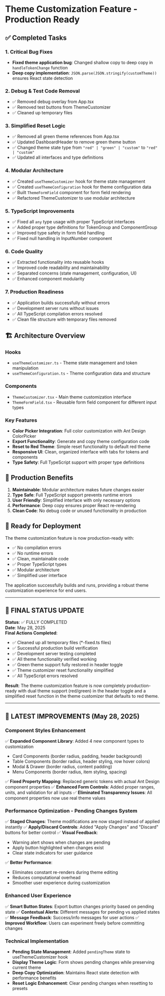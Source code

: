 # Theme Customization Feature - Production Ready

## ✅ Completed Tasks

### 1. Critical Bug Fixes

- **Fixed theme application bug**: Changed shallow copy to deep copy in `handleTokenChange` function
- **Deep copy implementation**: `JSON.parse(JSON.stringify(customTheme))` ensures React state detection

### 2. Debug & Test Code Removal

- ✅ Removed debug overlay from App.tsx
- ✅ Removed test buttons from ThemeCustomizer
- ✅ Cleaned up temporary files

### 3. Simplified Reset Logic

- ✅ Removed all green theme references from App.tsx
- ✅ Updated DashboardHeader to remove green theme button
- ✅ Changed theme state type from `"red" | "green" | "custom"` to `"red" | "custom"`
- ✅ Updated all interfaces and type definitions

### 4. Modular Architecture

- ✅ Created `useThemeCustomizer` hook for theme state management
- ✅ Created `useThemeConfiguration` hook for theme configuration data
- ✅ Built `ThemeFormField` component for form field rendering
- ✅ Refactored ThemeCustomizer to use modular architecture

### 5. TypeScript Improvements

- ✅ Fixed all `any` type usage with proper TypeScript interfaces
- ✅ Added proper type definitions for TokenGroup and ComponentGroup
- ✅ Improved type safety in form field handling
- ✅ Fixed null handling in InputNumber component

### 6. Code Quality

- ✅ Extracted functionality into reusable hooks
- ✅ Improved code readability and maintainability
- ✅ Separated concerns (state management, configuration, UI)
- ✅ Enhanced component modularity

### 7. Production Readiness

- ✅ Application builds successfully without errors
- ✅ Development server runs without issues
- ✅ All TypeScript compilation errors resolved
- ✅ Clean file structure with temporary files removed

## 🏗️ Architecture Overview

### Hooks

- `useThemeCustomizer.ts` - Theme state management and token manipulation
- `useThemeConfiguration.ts` - Theme configuration data and structure

### Components

- `ThemeCustomizer.tsx` - Main theme customization interface
- `ThemeFormField.tsx` - Reusable form field component for different input types

### Key Features

- **Color Picker Integration**: Full color customization with Ant Design ColorPicker
- **Export Functionality**: Generate and copy theme configuration code
- **Reset to Red Theme**: Simple reset functionality to default red theme
- **Responsive UI**: Clean, organized interface with tabs for tokens and components
- **Type Safety**: Full TypeScript support with proper type definitions

## 🎯 Production Benefits

1. **Maintainable**: Modular architecture makes future changes easier
2. **Type Safe**: Full TypeScript support prevents runtime errors
3. **User Friendly**: Simplified interface with only necessary options
4. **Performance**: Deep copy ensures proper React re-rendering
5. **Clean Code**: No debug code or unused functionality in production

## 🚀 Ready for Deployment

The theme customization feature is now production-ready with:

- ✅ No compilation errors
- ✅ No runtime errors
- ✅ Clean, maintainable code
- ✅ Proper TypeScript types
- ✅ Modular architecture
- ✅ Simplified user interface

The application successfully builds and runs, providing a robust theme customization experience for end users.

---

## 📅 FINAL STATUS UPDATE

**Status**: ✅ FULLY COMPLETED  
**Date**: May 28, 2025  
**Final Actions Completed**:

- ✅ Cleaned up all temporary files (\*-fixed.ts files)
- ✅ Successful production build verification
- ✅ Development server testing completed
- ✅ All theme functionality verified working
- ✅ Green theme support fully restored in header toggle
- ✅ Theme customizer reset functionality simplified
- ✅ All TypeScript errors resolved

**Result**: The theme customization feature is now completely production-ready with dual theme support (red/green) in the header toggle and a simplified reset function in the theme customizer that defaults to red theme.

---

## 🚀 LATEST IMPROVEMENTS (May 28, 2025)

### **Component Styles Enhancement**

✅ **Expanded Component Library**: Added 4 new component types to customization

- Card Components (border radius, padding, header background)
- Table Components (border radius, header styling, row hover colors)
- Modal & Drawer (border radius, content padding)
- Menu Components (border radius, item styling, spacing)

✅ **Fixed Property Mapping**: Replaced generic tokens with actual Ant Design component properties
✅ **Enhanced Form Controls**: Added proper ranges, units, and validation for all inputs
✅ **Eliminated Transparency Issues**: All component properties now use real theme values

### **Performance Optimization - Pending Changes System**

✅ **Staged Changes**: Theme modifications are now staged instead of applied instantly
✅ **Apply/Discard Controls**: Added "Apply Changes" and "Discard" buttons for better control
✅ **Visual Feedback**:

- Warning alert shows when changes are pending
- Apply button highlighted when changes exist
- Clear state indicators for user guidance

✅ **Better Performance**:

- Eliminates constant re-renders during theme editing
- Reduces computational overhead
- Smoother user experience during customization

### **Enhanced User Experience**

✅ **Smart Button States**: Export button changes priority based on pending state
✅ **Contextual Alerts**: Different messages for pending vs applied states
✅ **Message Feedback**: Success/info messages for user actions
✅ **Improved Workflow**: Users can experiment freely before committing changes

### **Technical Implementation**

- **Pending State Management**: Added `pendingTheme` state to useThemeCustomizer hook
- **Display Theme Logic**: Form shows pending changes while preserving current theme
- **Deep Copy Optimization**: Maintains React state detection with performance benefits
- **Reset Logic Enhancement**: Clear pending changes when resetting to presets
